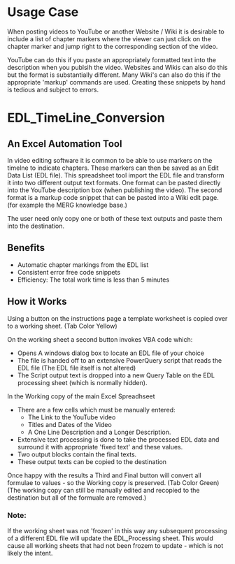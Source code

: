 # Usage Case

When posting videos to YouTube or another Website / Wiki it is desirable to include a list of chapter markers where
the viewer can just click on the chapter marker and jump right to the corresponding section of the video.

YouTube can do this if you paste an appropriately formatted text into the description when you publsih the video.
Websites and Wikis can also do this but the format is substantially different. Many Wiki's can also do this if the appropriate 'markup' commands are used. 
Creating these snippets by hand is tedious and subject to errors.

# EDL_TimeLine_Conversion
## An Excel Automation Tool

In video editing software it is common to be able to use markers on the timelne to indicate chapters.
These markers can then be saved as an Edit Data List (EDL file). This spreadsheet tool import the EDL file and transform it into two different output text formats.
One format can be pasted directly into the YouTube description box (when publishing the video). 
The second format is a markup code snippet that can be pasted into a Wiki edit page. (for example the MERG knowledge base.)

The user need only copy one or both of these text outputs and paste them into the destination.

## Benefits
- Automatic chapter markings from the EDL list
- Consistent error free code snippets
- Efficiency: The total work time is less than 5 minutes 

## How it Works
Using a button on the instructions page a template worksheet is copied over to a working sheet. (Tab Color Yellow)

On the working sheet a second button invokes VBA code which:
   + Opens A windows dialog box to locate an EDL file of your choice
   + The file is handed off to an extensive PowerQuery script that reads the EDL file (The EDL file itself is not altered)
   + The Script output text is dropped into a new Query Table on the EDL processing sheet (which is normally hidden).

In the Working copy of the main Excel Spreadhseet
   + There are a few cells which must be manually entered:
     +   The Link to the YouTube video
     +   Titles and Dates of the Video
     +   A One Line Description and a Longer Description.
   + Extensive text processing is done to take the processed EDL data and surround it with appropriate 'fixed text' and these values.
   + Two output blocks contain the final texts.
   + These output texts can be copied to the destination

Once happy with the results a Third and Final button will convert all formulae to values - so the Working copy is preserved. (Tab Color Green)
(The working copy can still be manually edited and recopied to the destination but all of the formuale are removed.)
   
### Note:
If the working sheet was not 'frozen' in this way any subsequent processing of a different EDL file will update the EDL_Processing sheet.
This would cause all working sheets that had not been frozem to update - which is not likely the intent. 
